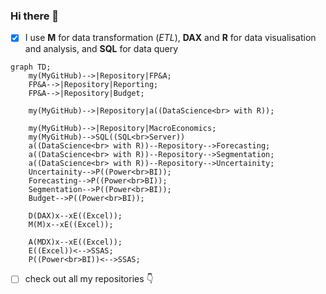 ### Hi there 👋
- [x] I use **M** for data transformation (_ETL_), **DAX** and **R** for data visualisation and analysis, and **SQL** for data query

```mermaid
graph TD;
    my(MyGitHub)-->|Repository|FP&A;
    FP&A-->|Repository|Reporting;
    FP&A-->|Repository|Budget;
    
    my(MyGitHub)-->|Repository|a((DataScience<br> with R));
    
    my(MyGitHub)-->|Repository|MacroEconomics;
    my(MyGitHub)-->SQL((SQL<br>Server))
    a((DataScience<br> with R))--Repository-->Forecasting;
    a((DataScience<br> with R))--Repository-->Segmentation;
    a((DataScience<br> with R))--Repository-->Uncertainity;
    Uncertainity-->P((Power<br>BI));
    Forecasting-->P((Power<br>BI));
    Segmentation-->P((Power<br>BI));
    Budget-->P((Power<br>BI));
    
    D(DAX)x--xE((Excel));
    M(M)x--xE((Excel));
    
    A(MDX)x--xE((Excel));
    E((Excel))<-->SSAS;
    P((Power<br>BI))<-->SSAS;
```

- [ ] check out all my repositories :point_down: 
